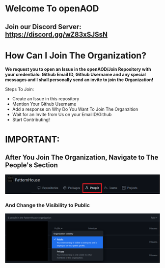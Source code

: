 # Welcome To openAOD
## Join our Discord Server: https://discord.gg/wZ83xSJSsN

# How Can I Join The Organization?

**We request you to open an Issue in the openAOD/Join Repository with your credentials: Github Email ID, Github Username and any special messages and I shall personally send an invite to join the Organization!**

Steps To Join:
- Create an Issue in this repository
- Mention Your Github Username
- Add a response on Why Do You Want To Join The Organzition
- Wait for an Invite from Us on your EmailID/Github
- Start Contributing! 

# IMPORTANT: 

## After You Join The Organization, Navigate to The People's Section

![People Section](https://github.com/PatternHouse/Join_PatternHouse/blob/main/assets/People.png)

### And Change the Visibility to **Public**

![Publicize](https://github.com/PatternHouse/Join_PatternHouse/blob/main/assets/Publicize.png)
